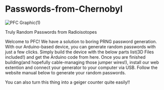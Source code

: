 # Passwords-from-Chernobyl



![PFC Graphic(1)](https://user-images.githubusercontent.com/110936578/187055151-b25f3611-3a54-49df-86e3-8f2b5db705db.png)











Truly Random Passwords from Radioisotopes

Welcome to PFC! We have a solution to boring PRNG password generation. With our Arduino-based device, you can generate random passwords with just a few clicks. Simply build the device with the below parts list(3D Files included!) and get the Arduino code from here. Once you are finished building(and hopefully cable-managing those jumper wires!), install our web extention and connect your generator to your computer via USB. Follow the website manual below to generate your random passwords. 

You can also turn this thing into a geiger counter quite easily!!



